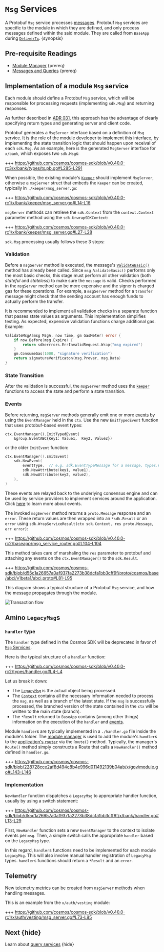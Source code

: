 <!--
order: 4
-->

# `Msg` Services

A Protobuf `Msg` service processes [messages](./messages-and-queries.md#messages). Protobuf `Msg` services are specific to the module in which they are defined, and only process messages defined within the said module. They are called from `BaseApp` during [`DeliverTx`](../core/baseapp.md#delivertx). {synopsis}

## Pre-requisite Readings

- [Module Manager](./module-manager.md) {prereq}
- [Messages and Queries](./messages-and-queries.md) {prereq}

## Implementation of a module `Msg` service

Each module should define a Protobuf `Msg` service, which will be responsible for processing requests (implementing `sdk.Msg`) and returning responses.

As further described in [ADR 031](../architecture/adr-031-msg-service.md), this approach has the advantage of clearly specifying return types and generating server and client code.

Protobuf generates a `MsgServer` interface based on a definition of `Msg` service. It is the role of the module developer to implement this interface, by implementing the state transition logic that should happen upon receival of each `sdk.Msg`. As an example, here is the generated `MsgServer` interface for `x/bank`, which exposes two `sdk.Msg`s:

+++ https://github.com/cosmos/cosmos-sdk/blob/v0.40.0-rc3/x/bank/types/tx.pb.go#L285-L291

When possible, the existing module's [`Keeper`](keeper.md) should implement `MsgServer`, otherwise a `msgServer` struct that embeds the `Keeper` can be created, typically in `./keeper/msg_server.go`:

+++ https://github.com/cosmos/cosmos-sdk/blob/v0.40.0-rc1/x/bank/keeper/msg_server.go#L14-L16

`msgServer` methods can retrieve the `sdk.Context` from the `context.Context` parameter method using the `sdk.UnwrapSDKContext`:

+++ https://github.com/cosmos/cosmos-sdk/blob/v0.40.0-rc1/x/bank/keeper/msg_server.go#L27-L28

`sdk.Msg` processing usually follows these 3 steps:

### Validation

Before a `msgServer` method is executed, the message's [`ValidateBasic()`](../basics/tx-lifecycle.md#ValidateBasic) method has already been called. Since `msg.ValidateBasic()` performs only the most basic checks, this stage must perform all other validation (both _stateful_ and _stateless_) to make sure the `message` is valid. Checks performed in the `msgServer` method can be more expensive and the signer is charged gas for these operations.
For example, a `msgServer` method for a `transfer` message might check that the sending account has enough funds to actually perform the transfer.

It is recommended to implement all validation checks in a separate function that passes state values as arguments. This implementation simplifies testing. As expected, expensive validation functions charge additional gas. Example:

```go
ValidateMsgA(msg MsgA, now Time, gm GasMeter) error {
	if now.Before(msg.Expire) {
		return sdkerrrors.ErrInvalidRequest.Wrap("msg expired")
	}
	gm.ConsumeGas(1000, "signature verification")
	return signatureVerificaton(msg.Prover, msg.Data)
}
```

### State Transition

After the validation is successful, the `msgServer` method uses the [`keeper`](./keeper.md) functions to access the state and perform a state transition.

### Events

Before returning, `msgServer` methods generally emit one or more [events](../core/events.md) by using the `EventManager` held in the `ctx`. Use the new `EmitTypedEvent` function that uses protobuf-based event types:

```
ctx.EventManager().EmitTypedEvent(
	&group.EventABC{Key1: Value1,  Key2, Value2})
```

or the older `EmitEvent` function:

```go
ctx.EventManager().EmitEvent(
	sdk.NewEvent(
		eventType,  // e.g. sdk.EventTypeMessage for a message, types.CustomEventType for a custom event defined in the module
		sdk.NewAttribute(key1, value1),
		sdk.NewAttribute(key2, value2),
	),
)
```

These events are relayed back to the underlying consensus engine and can be used by service providers to implement services around the application. Click [here](../core/events.md) to learn more about events.

The invoked `msgServer` method returns a `proto.Message` response and an `error`. These return values are then wrapped into an `*sdk.Result` or an `error` using `sdk.WrapServiceResult(ctx sdk.Context, res proto.Message, err error)`:

+++ https://github.com/cosmos/cosmos-sdk/blob/v0.40.0-rc2/baseapp/msg_service_router.go#L104-L104

This method takes care of marshaling the `res` parameter to protobuf and attaching any events on the `ctx.EventManager()` to the `sdk.Result`.

+++ https://github.com/cosmos/cosmos-sdk/blob/d55c1a26657a0af937fa2273b38dcfa1bb3cff9f/proto/cosmos/base/abci/v1beta1/abci.proto#L81-L95

This diagram shows a typical structure of a Protobuf `Msg` service, and how the message propagates through the module.

![Transaction flow](../uml/svg/transaction_flow.svg)

## Amino `LegacyMsg`s

### `handler` type

The `handler` type defined in the Cosmos SDK will be deprecated in favor of [`Msg` Services](#implementation-of-a-module-msg-service).

Here is the typical structure of a `handler` function:

+++ https://github.com/cosmos/cosmos-sdk/blob/v0.40.0-rc2/types/handler.go#L4-L4

Let us break it down:

- The [`LegacyMsg`](./messages-and-queries.md#messages) is the actual object being processed.
- The [`Context`](../core/context.md) contains all the necessary information needed to process the `msg`, as well as a branch of the latest state. If the `msg` is successfully processed, the branched version of the state contained in the `ctx` will be written to the main state (branch).
- The `*Result` returned to `BaseApp` contains (among other things) information on the execution of the `handler` and [events](../core/events.md).

Module `handler`s are typically implemented in a `./handler.go` file inside the module's folder. The [module manager](./module-manager.md) is used to add the module's `handler`s to the
[application's `router`](../core/baseapp.md#message-routing) via the `Route()` method. Typically,
the manager's `Route()` method simply constructs a Route that calls a `NewHandler()` method defined in `handler.go`.

+++ https://github.com/cosmos/cosmos-sdk/blob/228728cce2af8d494c8b4e996d011492139b04ab/x/gov/module.go#L143-L146

### Implementation

`NewHandler` function dispatches a `LegacyMsg` to appropriate handler function, usually by using a switch statement:

+++ https://github.com/cosmos/cosmos-sdk/blob/d55c1a26657a0af937fa2273b38dcfa1bb3cff9f/x/bank/handler.go#L13-L29

First, `NewHandler` function sets a new `EventManager` to the context to isolate events per `msg`.
Then, a simple switch calls the appropriate `handler` based on the `LegacyMsg` type.

In this regard, `handler`s functions need to be implemented for each module `LegacyMsg`. This will also involve manual handler registration of `LegacyMsg` types.
`handler`s functions should return a `*Result` and an `error`.

## Telemetry

New [telemetry metrics](../core/telemetry.md) can be created from `msgServer` methods when handling messages.

This is an example from the `x/auth/vesting` module:

+++ https://github.com/cosmos/cosmos-sdk/blob/v0.40.0-rc1/x/auth/vesting/msg_server.go#L73-L85

## Next {hide}

Learn about [query services](./query-services.md) {hide}
